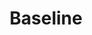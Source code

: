 ---
word: "true"

title: "Baseline"

categories: ['']

tags: ['Baseline']

arwords: 'سطر الكتابة المعياري'

arexps: []

enwords: ['Baseline']

enexps: []

arlexicons: 'س'

enlexicons: 'B'

authors: ['Ruqayya Roshdy']

translators: ['X']

citations: 'تطبيقات أساسية في المعالجة الآلية للغة العربية'

sources: 'مركز الملك عبدالله بن عبدالعزيز الدولي لخدمة اللغة العربية'

slug: ""
---